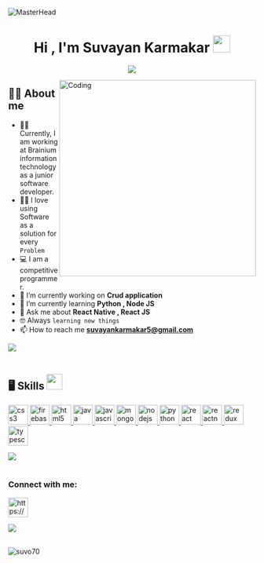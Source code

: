 ![MasterHead](https://www.sevenstarwebsolutions.com/wp-content/uploads/2017/12/reactbanner.jpg)

<h1 align="center"><b>Hi , I'm Suvayan Karmakar </b><img src="https://media.giphy.com/media/hvRJCLFzcasrR4ia7z/giphy.gif" width="35"></h1>


<p align="center">
  <a href="https://github.com/DenverCoder1/readme-typing-svg"><img src="https://readme-typing-svg.herokuapp.com?font=Time+New+Roman&color=cyan&size=25&center=true&vCenter=true&width=600&height=100&lines=Welcome+to+my+World..&hearts;++;Something+about+myself,;Front-End+Developer,;Cross+platform+application+developer,;Active+Learner/Researcher,;Love+to+learn+new+stuffs..<3"></a>
</p>


<img align="right" alt="Coding" width="400" src="https://camo.githubusercontent.com/cae12fddd9d6982901d82580bdf321d81fb299141098ca1c2d4891870827bf17/68747470733a2f2f6d69726f2e6d656469756d2e636f6d2f6d61782f313336302f302a37513379765349765f7430696f4a2d5a2e676966"/>

## :sassy_man:  About me
- 🧑‍💼 Currently, I am working at Brainium information technology as a junior software developer.
- :technologist: I love using Software as a solution for every `Problem`
- :computer: I am a competitive programmer.
- 🔭 I’m currently working on **Crud application**
- 🌱 I’m currently learning **Python , Node JS**
- 💬 Ask me about **React Native , React JS**
- :nerd_face: Always `learning new things`
- 📫 How to reach me **suvayankarmakar5@gmail.com**



<img src="https://user-images.githubusercontent.com/73097560/115834477-dbab4500-a447-11eb-908a-139a6edaec5c.gif"><br><br>

<h2> 🖥 Skills <img src = "https://media2.giphy.com/media/QssGEmpkyEOhBCb7e1/giphy.gif?cid=ecf05e47a0n3gi1bfqntqmob8g9aid1oyj2wr3ds3mg700bl&rid=giphy.gif" width = 32px> </h2>


<p align="left"> <a href="https://www.w3schools.com/css/" target="_blank" rel="noreferrer"> <img src="https://www.seekpng.com/png/full/141-1415372_css3-icon-png.png" alt="css3" width="40" height="40" margin-left="10px"/>               </a> <a href="https://firebase.google.com/" target="_blank" rel="noreferrer"> <img src="https://www.vectorlogo.zone/logos/firebase/firebase-icon.svg" alt="firebase" width="40" height="40"/> </a> <a href="https://www.w3.org/html/" target="_blank" rel="noreferrer"> <img src="https://cdn-icons-png.flaticon.com/512/1216/1216733.png" alt="html5" width="40" height="40"/> </a> <a href="https://www.java.com" target="_blank" rel="noreferrer"> <img src="https://cdn.iconscout.com/icon/free/png-128/java-2038875-1720088.png" alt="java" width="40" height="40"/> </a> <a href="https://developer.mozilla.org/en-US/docs/Web/JavaScript" target="_blank" rel="noreferrer"> <img src="https://upload.wikimedia.org/wikipedia/commons/6/6a/JavaScript-logo.png" alt="javascript" width="40" height="40"/> </a> <a href="https://www.mongodb.com/" target="_blank" rel="noreferrer"> <img src="https://www.pngfind.com/pngs/m/511-5114946_mongodb-png-transparent-png.png" alt="mongodb" width="40" height="40"/> </a> <a href="https://nodejs.org" target="_blank" rel="noreferrer"> <img src="https://cdn-icons-png.flaticon.com/512/5968/5968322.png" alt="nodejs" width="40" height="40"/> </a> <a href="https://www.python.org" target="_blank" rel="noreferrer"> <img src="https://cdn.iconscout.com/icon/free/png-256/python-3521655-2945099.png" alt="python" width="40" height="40"/> </a> <a href="https://reactjs.org/" target="_blank" rel="noreferrer"> <img src="https://upload.wikimedia.org/wikipedia/commons/thumb/a/a7/React-icon.svg/539px-React-icon.svg.png" alt="react" width="40" height="40"/> </a> <a href="https://reactnative.dev/" target="_blank" rel="noreferrer"> <img src="https://upload.wikimedia.org/wikipedia/commons/thumb/a/a7/React-icon.svg/539px-React-icon.svg.png" alt="reactnative" width="40" height="40"/> </a> <a href="https://redux.js.org" target="_blank" rel="noreferrer"> <img src="https://repository-images.githubusercontent.com/347723622/92065800-865a-11eb-9626-dff3cb7fef55" alt="redux" width="40" height="40"/> </a> <a href="https://www.typescriptlang.org/" target="_blank" rel="noreferrer"> <img src="https://creazilla-store.fra1.digitaloceanspaces.com/icons/3254474/typescript-icon-icon-md.png" alt="typescript" width="40" height="40"/> </a> </p>

<img src="https://user-images.githubusercontent.com/73097560/115834477-dbab4500-a447-11eb-908a-139a6edaec5c.gif"><br><br>

<h3 align="left">Connect with me:</h3>
<p align="left">
<a href="https://linkedin.com/in/https://www.linkedin.com/in/suvayan-karmakar-b43b3b16b/" target="blank"><img align="center" src="https://cdn-icons-png.flaticon.com/512/174/174857.png" alt="https://www.linkedin.com/in/suvayan-karmakar-b43b3b16b/" height="40" width="40" /></a>
</p>

<img src="https://user-images.githubusercontent.com/73097560/115834477-dbab4500-a447-11eb-908a-139a6edaec5c.gif"><br><br>

<p><img align="center" src="https://github-readme-streak-stats.herokuapp.com/?user=suvo70&" alt="suvo70" /></p>

